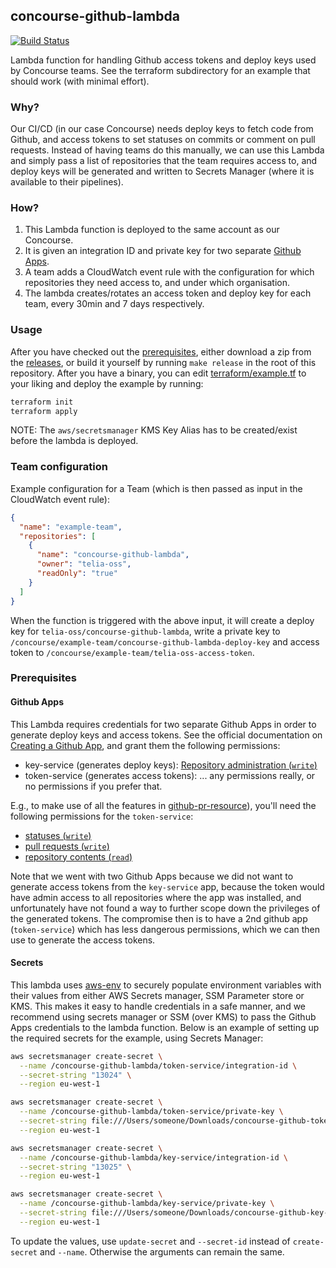 ## concourse-github-lambda

[![Build Status](https://travis-ci.org/telia-oss/concourse-github-lambda.svg?branch=master)](https://travis-ci.org/telia-oss/concourse-github-lambda)

Lambda function for handling Github access tokens and deploy keys used by Concourse teams. See
the terraform subdirectory for an example that should work (with minimal effort).

### Why?

Our CI/CD (in our case Concourse) needs deploy keys to fetch code from Github, and
access tokens to set statuses on commits or comment on pull requests.
Instead of having teams do this manually, we can use this Lambda and simply pass
a list of repositories that the team requires access to, and deploy keys will be
generated and written to Secrets Manager (where it is available to their pipelines).

### How?

1. This Lambda function is deployed to the same account as our Concourse.
2. It is given an integration ID and private key for two separate [Github Apps](https://developer.github.com/apps/).
3. A team adds a CloudWatch event rule with the configuration for which repositories they need access to, and under which 
organisation. 
4. The lambda creates/rotates an access token and deploy key for each team, every 30min and 7 days respectively.

### Usage

After you have checked out the [prerequisites](#prerequisites), either download a zip from the 
[releases](https://github.com/telia-oss/concourse-github-lambda/releases), or build it yourself by 
running `make release` in the root of this repository. After you have a binary, you can edit 
[terraform/example.tf](./terraform/example.tf) to your liking and deploy the example by running:

```bash
terraform init
terraform apply
```

NOTE: The `aws/secretsmanager` KMS Key Alias has to be created/exist before the lambda is deployed.

### Team configuration

Example configuration for a Team (which is then passed as input in the CloudWatch event rule):

```json
{
  "name": "example-team",
  "repositories": [
    {
      "name": "concourse-github-lambda",
      "owner": "telia-oss",
      "readOnly": "true"
    }
  ]
}
```

When the function is triggered with the above input, it will create a deploy key for `telia-oss/concourse-github-lambda`,
write a private key to `/concourse/example-team/concourse-github-lambda-deploy-key` and access token to 
`/concourse/example-team/telia-oss-access-token`.

### Prerequisites

#### Github Apps


This Lambda requires credentials for two separate Github Apps in order to generate deploy keys and access tokens. See the 
official documentation on [Creating a Github App](https://developer.github.com/apps/building-github-apps/creating-a-github-app/),
and grant them the following permissions:

- key-service (generates deploy keys): [Repository administration (`write`)](https://developer.github.com/v3/apps/permissions/#permission-on-administration)
- token-service (generates access tokens): ... any permissions really, or no permissions if you prefer that.

E.g., to make use of all the features in [github-pr-resource](https://github.com/telia-oss/github-pr-resource)), you'll need
the following permissions for the `token-service`:
  - [statuses (`write`)](https://developer.github.com/v3/apps/permissions/#permission-on-statuses)
  - [pull requests (`write`)](https://developer.github.com/v3/apps/permissions/#permission-on-pull-requests)
  - [repository contents (`read`)](https://developer.github.com/v3/apps/permissions/#permission-on-contents)

Note that we went with two Github Apps because we did not want to generate access tokens from the `key-service` app, because
the token would have admin access to all repositories where the app was installed, and unfortunately have not found a way
to further scope down the privileges of the generated tokens. The compromise then is to have a 2nd github app (`token-service`) which has less dangerous permissions, which we can then use to generate the access tokens.

#### Secrets

This lambda uses [aws-env](https://github.com/telia-oss/aws-env) to securely populate environment variables
with their values from either AWS Secrets manager, SSM Parameter store or KMS. This makes it easy to handle
credentials in a safe manner, and we recommend using secrets manager or SSM (over KMS) to pass the Github Apps
credentials to the lambda function. Below is an example of setting up the required secrets for the example,
using Secrets Manager:

```bash
aws secretsmanager create-secret \
  --name /concourse-github-lambda/token-service/integration-id \
  --secret-string "13024" \
  --region eu-west-1

aws secretsmanager create-secret \
  --name /concourse-github-lambda/token-service/private-key \
  --secret-string file:///Users/someone/Downloads/concourse-github-token-service.pem \
  --region eu-west-1

aws secretsmanager create-secret \
  --name /concourse-github-lambda/key-service/integration-id \
  --secret-string "13025" \
  --region eu-west-1

aws secretsmanager create-secret \
  --name /concourse-github-lambda/key-service/private-key \
  --secret-string file:///Users/someone/Downloads/concourse-github-key-service.pem \
  --region eu-west-1
```

To update the values, use `update-secret` and `--secret-id` instead of `create-secret` and `--name`.
Otherwise the arguments can remain the same.
